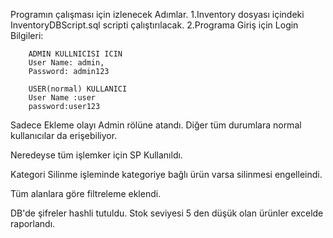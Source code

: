 Programın çalışması için izlenecek Adımlar.
1.Inventory dosyası içindeki InventoryDBScript.sql scripti çalıştırılacak.
2.Programa Giriş için Login Bilgileri:

		ADMIN KULLNICISI ICIN
		User Name: admin,
		Password: admin123

		USER(normal) KULLANICI
		User Name :user
		password:user123

Sadece Ekleme olayı Admin rölüne atandı. Diğer tüm durumlara normal kullanıcılar da erişebiliyor.

Neredeyse tüm işlemker için SP Kullanıldı.

Kategori Silinme işleminde kategoriye bağlı ürün varsa silinmesi engelleindi.

Tüm alanlara göre filtreleme eklendi.

DB'de şifreler hashli tutuldu.
Stok seviyesi 5 den düşük olan ürünler excelde raporlandı.


